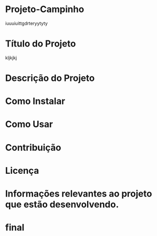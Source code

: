 # Projeto-Campinho
iuuuiuittgdrteryytyty
# Título do Projeto
kljkjkj
# Descrição do Projeto
# Como Instalar 
# Como Usar 
# Contribuição
# Licença 
# Informações relevantes ao projeto que estão desenvolvendo. 
# final
